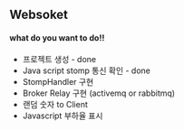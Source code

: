 
## Websoket 

#### what do you want to do!!
- 프로젝트 생성 - done 
- Java script stomp 통신 확인 - done
- StompHandler 구현
- Broker Relay 구현 (activemq or rabbitmq)
- 랜덤 숫자 to Client
- Javascript 부하율 표시
